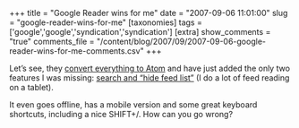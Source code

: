+++
title = "Google Reader wins for me"
date = "2007-09-06 11:01:00"
slug = "google-reader-wins-for-me"
[taxonomies]
tags = ['google','google','syndication','syndication']
[extra]
show_comments = "true"
comments_file = "/content/blog/2007/09/2007-09-06-google-reader-wins-for-me-comments.csv"
+++

Let’s see, they [convert everything to Atom](http://philwilson.org/blog/2005/10/atom-from-any-rss-feed-via-google.html) and have just added the only two features I was missing: [search and “hide feed list”](http://googlereader.blogspot.com/2007/09/we-found-it.html) (I do a lot of feed reading on a tablet).

It even goes offline, has a mobile version and some great keyboard shortcuts, including a nice SHIFT+/. How can you go wrong?
